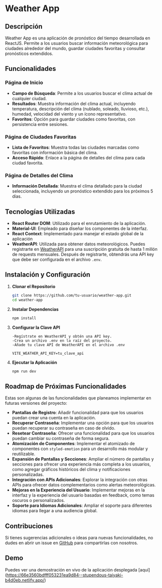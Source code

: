 # Weather App

## Descripción

Weather App es una aplicación de pronóstico del tiempo desarrollada en ReactJS. Permite a los usuarios buscar información meteorológica para ciudades alrededor del mundo, guardar ciudades favoritas y consultar pronósticos extendidos.

## Funcionalidades

### Página de Inicio

- **Campo de Búsqueda**: Permite a los usuarios buscar el clima actual de cualquier ciudad.
- **Resultados**: Muestra información del clima actual, incluyendo temperatura, descripción del clima (nublado, soleado, lluvioso, etc.), humedad, velocidad del viento y un ícono representativo.
- **Favoritos**: Opción para guardar ciudades como favoritas, con persistencia entre sesiones.

### Página de Ciudades Favoritas

- **Lista de Favoritos**: Muestra todas las ciudades marcadas como favoritas con información básica del clima.
- **Acceso Rápido**: Enlace a la página de detalles del clima para cada ciudad favorita.

### Página de Detalles del Clima

- **Información Detallada**: Muestra el clima detallado para la ciudad seleccionada, incluyendo un pronóstico extendido para los próximos 5 días.

## Tecnologías Utilizadas

- **React Router DOM**: Utilizado para el enrutamiento de la aplicación.
- **Material-UI**: Empleado para diseñar los componentes de la interfaz.
- **React Context**: Implementado para manejar el estado global de la aplicación
- **WeatherAPI**: Utilizada para obtener datos meteorológicos. Puedes registrarte en [WeatherAPI](https://www.weatherapi.com/) para una suscripción gratuita de hasta 1 millón de requests mensuales. Después de registrarte, obtendrás una API key que debe ser configurada en el archivo `.env`.

## Instalación y Configuración

1. **Clonar el Repositorio**

   ```bash
   git clone https://github.com/tu-usuario/weather-app.git
   cd weather-app

   ```

2. **Instalar Dependencias**
   ```bash
   npm install
   ```
3. **Configurar la Clave API**

   ```
   -Regístrate en WeatherAPI y obtén una API key.
   -Crea un archivo .env en la raíz del proyecto.
   -Añade tu clave API de WeatherAPI en el archivo .env

   VITE_WEATHER_API_KEY=tu_clave_api
   ```

4. **Ejecutar la Aplicación**
   ```bash
   npm run dev
   ```

## Roadmap de Próximas Funcionalidades

Estas son algunas de las funcionalidades que planeamos implementar en futuras versiones del proyecto:

- **Pantallas de Registro**: Añadir funcionalidad para que los usuarios puedan crear una cuenta en la aplicación.
- **Recuperar Contraseña**: Implementar una opción para que los usuarios puedan recuperar su contraseña en caso de olvido.
- **Resetear Contraseña**: Ofrecer una funcionalidad para que los usuarios puedan cambiar su contraseña de forma segura.
- **Atomización de Componentes**: Implementar el atomizado de componentes con `styled-emotion` para un desarrollo más modular y reutilizable.
- **Expansión de Pantallas y Secciones**: Ampliar el número de pantallas y secciones para ofrecer una experiencia más completa a los usuarios, como agregar gráficos históricos del clima y notificaciones personalizadas.
- **Integración con APIs Adicionales**: Explorar la integración con otras APIs para ofrecer datos complementarios como alertas meteorológicas.
- **Mejoras en la Experiencia del Usuario**: Implementar mejoras en la interfaz y la experiencia del usuario basadas en feedback, como temas oscuros o personalizados.
- **Soporte para Idiomas Adicionales**: Ampliar el soporte para diferentes idiomas para llegar a una audiencia global.

## Contribuciones

Si tienes sugerencias adicionales o ideas para nuevas funcionalidades, no dudes en abrir un issue en [GitHub](https://github.com/RodrigoCollins/weather-app) para compartirlas con nosotros.

## Demo

Puedes ver una demostración en vivo de la aplicación desplegada [aquí] (https://66e3560bdfff053231ea9d84--stupendous-taiyaki-b4d0eb.netlify.app/)
